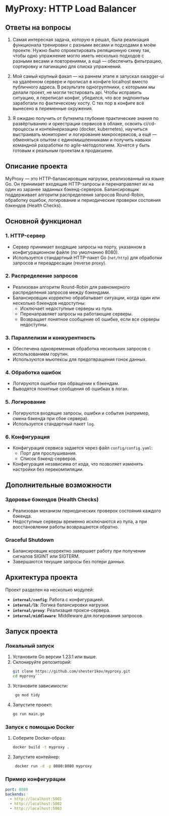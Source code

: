 # MyProxy: HTTP Load Balancer

## Ответы на вопросы

1. Самая интересная задача, которую я решал, была реализация функционала тренировки с разными весами и подходами в моём проекте. Нужно было спроектировать реляционную схему так, чтобы одно упражнение могло иметь несколько подходов с разными весами и повторениями, а ещё — обеспечить фильтрацию, сортировку и пагинацию для списка упражнений.

2. Мой самый крупный факап — на раннем этапе я запускал swagger-ui на удалённом сервере и прописал в конфиге localhost вместо публичного адреса. В результате одногруппники, с которыми мы делали проект, не могли тестировать api. Чтобы исправить ситуацию, я переписал конфиг, убедился, что все эндпоинтыы заработали по фактическому хосту. С тех пор в конфиге всё вынесено в переменные окружения.

3. Я ожидаю получить от буткемпа глубокие практические знания по развёртыванию и оркестрации сервисов в облаке, освоить ci/cd-процессы и контейнеризацию (docker, kubernetes), научиться выстраивать мониторинг и логирование микросервисов, а ещё — обменяться опытом с единомышленниками и получить навыки командной разработки по agile-методологиям. Хочется у быть готовым к реальным проектам в продакшене.


## Описание проекта

MyProxy — это HTTP-балансировщик нагрузки, реализованный на языке Go. Он принимает входящие HTTP-запросы и перенаправляет их на один из заранее заданных бэкенд-серверов. Балансировщик поддерживает алгоритм распределения запросов Round-Robin, обработку ошибок, логирование и периодические проверки состояния бэкендов (Health Checks).

## Основной функционал

### 1. HTTP-сервер
- Сервер принимает входящие запросы на порту, указанном в конфигурационном файле (по умолчанию 8080).
- Используется стандартный HTTP-пакет Go (`net/http`) для обработки запросов и переадресации (reverse proxy).

### 2. Распределение запросов
- Реализован алгоритм Round-Robin для равномерного распределения запросов между бэкендами.
- Балансировщик корректно обрабатывает ситуации, когда один или несколько бэкендов недоступны:
  - Исключает недоступные серверы из пула.
  - Перенаправляет запросы на работающие серверы.
  - Возвращает понятное сообщение об ошибке, если все серверы недоступны.

### 3. Параллелизм и конкурентность
- Обеспечена одновременная обработка нескольких запросов с использованием горутин.
- Используются мьютексы для предотвращения гонок данных.

### 4. Обработка ошибок
- Логируются ошибки при обращении к бэкендам.
- Выводятся понятные сообщения об ошибках в логах.

### 5. Логирование
- Логируются входящие запросы, ошибки и события (например, смена бэкенда при сбое сервера).
- Используется стандартный пакет `log`.

### 6. Конфигурация
- Конфигурация сервиса задается через файл `config/config.yaml`:
  - Порт для прослушивания.
  - Список бэкенд-серверов.
- Конфигурация независима от кода, что позволяет изменять настройки без перекомпиляции.

## Дополнительные возможности

### Здоровье бэкендов (Health Checks)
- Реализован механизм периодических проверок состояния каждого бэкенда.
- Недоступные серверы временно исключаются из пула, а при восстановлении работы возвращаются обратно.

### Graceful Shutdown
- Балансировщик корректно завершает работу при получении сигналов SIGINT или SIGTERM.
- Завершаются текущие запросы без потери данных.

## Архитектура проекта

Проект разделен на несколько модулей:
- **`internal/config`**: Работа с конфигурацией.
- **`internal/lb`**: Логика балансировки нагрузки.
- **`internal/proxy`**: Реализация прокси-сервера.
- **`internal/middleware`**: Middleware для логирования запросов.

## Запуск проекта

### Локальный запуск
1. Установите Go версии 1.23.1 или выше.
2. Склонируйте репозиторий:
   ```sh
   git clone https://github.com/shester1kov/myproxy.git
   cd myproxy```
3. Установите зависимости:
   ```sh
    go mod tidy
    ```
4. Запустите проект:
   ```sh
   go run main.go
   ```

### Запуск с помощью Docker
1. Соберите Docker-образ:
   ```sh
   docker build -t myproxy .
   ```
2. Запустите контейнер:
   ```sh
    docker run -d -p 8080:8080 myproxy
    ```

### Пример конфигурации
```yaml
port: 8080
backends:
  - http://localhost:5001
  - http://localhost:5002
  - http://localhost:5003
```